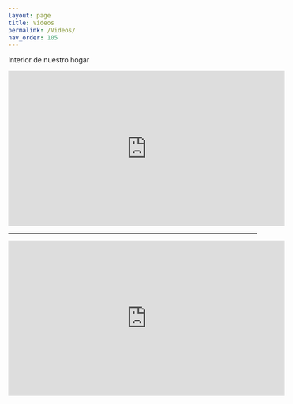 ```yaml
---
layout: page
title: Videos
permalink: /Videos/
nav_order: 105
---
```



Interior de nuestro hogar <br>

<iframe width="560" height="315" src="https://www.youtube.com/embed/ENqY40U1rgM" title="YouTube video player" frameborder="0" allow="accelerometer; autoplay; clipboard-write; encrypted-media; gyroscope; picture-in-picture" allowfullscreen></iframe>

<hr>

<iframe width="560" height="315" src="https://www.youtube.com/embed/Fl1YFTVRCrs" title="YouTube video player" frameborder="0" allow="accelerometer; autoplay; clipboard-write; encrypted-media; gyroscope; picture-in-picture" allowfullscreen></iframe>
